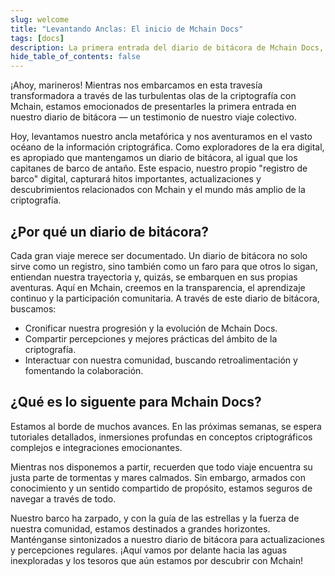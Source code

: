 ```yaml
---
slug: welcome
title: "Levantando Anclas: El inicio de Mchain Docs"
tags: [docs]
description: La primera entrada del diario de bitácora de Mchain Docs, marcando el comienzo de nuestra travesía criptográfica.
hide_table_of_contents: false
---
```


¡Ahoy, marineros! Mientras nos embarcamos en esta travesía transformadora a través de las turbulentas olas de la criptografía con Mchain, estamos emocionados de presentarles la primera entrada en nuestro diario de bitácora — un testimonio de nuestro viaje colectivo.

Hoy, levantamos nuestro ancla metafórica y nos aventuramos en el vasto océano de la información criptográfica. Como exploradores de la era digital, es apropiado que mantengamos un diario de bitácora, al igual que los capitanes de barco de antaño. Este espacio, nuestro propio "registro de barco" digital, capturará hitos importantes, actualizaciones y descubrimientos relacionados con Mchain y el mundo más amplio de la criptografía.

## ¿Por qué un diario de bitácora?

Cada gran viaje merece ser documentado. Un diario de bitácora no solo sirve como un registro, sino también como un faro para que otros lo sigan, entiendan nuestra trayectoria y, quizás, se embarquen en sus propias aventuras. Aquí en Mchain, creemos en la transparencia, el aprendizaje continuo y la participación comunitaria. A través de este diario de bitácora, buscamos:
- Cronificar nuestra progresión y la evolución de Mchain Docs.
- Compartir percepciones y mejores prácticas del ámbito de la criptografía.
- Interactuar con nuestra comunidad, buscando retroalimentación y fomentando la colaboración.

## ¿Qué es lo siguente para Mchain Docs?

Estamos al borde de muchos avances. En las próximas semanas, se espera tutoriales detallados, inmersiones profundas en conceptos criptográficos complejos e integraciones emocionantes.

Mientras nos disponemos a partir, recuerden que todo viaje encuentra su justa parte de tormentas y mares calmados. Sin embargo, armados con conocimiento y un sentido compartido de propósito, estamos seguros de navegar a través de todo.

Nuestro barco ha zarpado, y con la guía de las estrellas y la fuerza de nuestra comunidad, estamos destinados a grandes horizontes. Manténganse sintonizados a nuestro diario de bitácora para actualizaciones y percepciones regulares. ¡Aquí vamos por delante hacia las aguas inexploradas y los tesoros que aún estamos por descubrir con Mchain!
